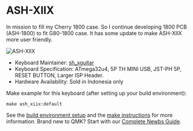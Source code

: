 # ASH-XIIX

In mission to fill my Cherry 1800 case. So I continue developing 1800 PCB (ASH-1800) to fit G80-1800 case. It has some update to make ASH-XIIX more user friendly.

![ASH-XIIX](https://i.imgur.com/I962jyW.jpg)

* Keyboard Maintainer: [sh_xguitar](https://github.com/sh-xguitar)
* Keyboard Specification: ATmega32u4, 5P TH MINI USB, JST-PH 5P, RESET BUTTON, Larger ISP Header.
* Hardware Availability: Sold in Indonesia only

Make example for this keyboard (after setting up your build environment):

    make ash_xiix:default

See the [build environment setup](https://docs.qmk.fm/#/getting_started_build_tools) and the [make instructions](https://docs.qmk.fm/#/getting_started_make_guide) for more information. Brand new to QMK? Start with our [Complete Newbs Guide](https://docs.qmk.fm/#/newbs).
